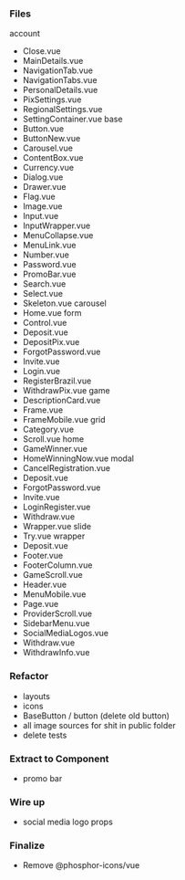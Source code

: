 
### Files

account
  - Close.vue
  - MainDetails.vue
  - NavigationTab.vue
  - NavigationTabs.vue
  - PersonalDetails.vue
  - PixSettings.vue
  - RegionalSettings.vue
  - SettingContainer.vue
base
  - Button.vue
  - ButtonNew.vue
  - Carousel.vue
  - ContentBox.vue
  - Currency.vue
  - Dialog.vue
  - Drawer.vue
  - Flag.vue
  - Image.vue
  - Input.vue
  - InputWrapper.vue
  - MenuCollapse.vue
  - MenuLink.vue
  - Number.vue
  - Password.vue
  - PromoBar.vue
  - Search.vue
  - Select.vue
  - Skeleton.vue
carousel
  - Home.vue
form
  - Control.vue
  - Deposit.vue
  - DepositPix.vue
  - ForgotPassword.vue
  - Invite.vue
  - Login.vue
  - RegisterBrazil.vue
  - WithdrawPix.vue
game
  - DescriptionCard.vue
  - Frame.vue
  - FrameMobile.vue
grid
  - Category.vue
  - Scroll.vue
home
  - GameWinner.vue
  - HomeWinningNow.vue
modal
  - CancelRegistration.vue
  - Deposit.vue
  - ForgotPassword.vue
  - Invite.vue
  - LoginRegister.vue
  - Withdraw.vue
  - Wrapper.vue
slide
  - Try.vue
wrapper
  - Deposit.vue
  - Footer.vue
  - FooterColumn.vue
  - GameScroll.vue
  - Header.vue
  - MenuMobile.vue
  - Page.vue
  - ProviderScroll.vue
  - SidebarMenu.vue
  - SocialMediaLogos.vue
  - Withdraw.vue
  - WithdrawInfo.vue






### Refactor

  * layouts
  * icons
  * BaseButton / button (delete old button)
  * all image sources for shit in public folder
  * delete tests

### Extract to Component

  * promo bar

### Wire up

  * social media logo props

### Finalize

  * Remove @phosphor-icons/vue
